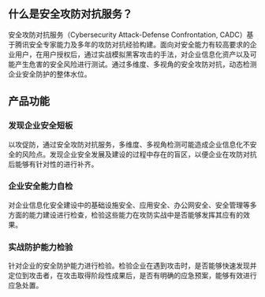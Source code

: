 ## 什么是安全攻防对抗服务？
安全攻防对抗服务（Cybersecurity Attack-Defense Confrontation, CADC）基于腾讯安全专家能力及多年的攻防对抗经验构建。面向对安全能力有较高要求的企业用户，在用户授权后，通过实战模拟黑客攻击的手法，对企业信息化资产以及可能产生危害的安全风险进行测试。通过多维度、多视角的安全攻防对抗，动态检测企业安全防护的整体水位。

## 产品功能
### 发现企业安全短板
以攻促防，通过安全攻防对抗服务，多维度、多视角检测可能造成企业信息化不安全的风险点。发现企业安全发展及建设的过程中存在的盲区，以便企业在攻防对抗后能够有针对性的进行补齐。

### 企业安全能力自检
对企业信息化安全建设中的基础设施安全、应用安全、办公网安全、安全管理等多方面的能力建设进行检查，检验这些能力在攻防实战中是否能够发挥其应有的效果。

### 实战防护能力检验
针对企业的安全防护能力进行检验。检验企业在遇到攻击时，是否能够快速发现并定位到攻击者，在攻击取得阶段性成果后，是否有明确的应急预案，能够有效进行应急处置。

